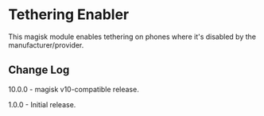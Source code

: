 # Tethering Enabler
This magisk module enables tethering on phones where it's disabled by the manufacturer/provider.

## Change Log
10.0.0
    - magisk v10-compatible release.

1.0.0
    - Initial release.
